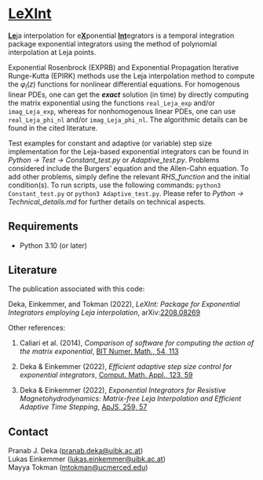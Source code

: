 #  [LeXInt](#)

[**Le**](#)ja interpolation for e[**X**](#)ponential [**Int**](#)egrators is a temporal integration package exponential integrators using the method of polynomial interpolation at Leja points.

Exponential Rosenbrock (EXPRB) and Exponential Propagation Iterative Runge-Kutta (EPIRK) methods use the Leja interpolation method to compute the $\varphi_l(z)$ functions for nonlinear differential equations. For homogenous linear PDEs, one can get the ***exact*** solution (in time) by directly computing the matrix exponential using the functions ``real_Leja_exp`` and/or ``imag_Leja_exp``, whereas for nonhomogenous linear PDEs, one can use ``real_Leja_phi_nl`` and/or ``imag_Leja_phi_nl``. The algorithmic details can be found in the cited literature. 

Test examples for constant and adaptive (or variable) step size implementation for the Leja-based exponential integrators can be found in *Python &rarr; Test &rarr; Constant_test.py* or *Adaptive_test.py*. Problems considered include the Burgers' equation and the Allen-Cahn equation. To add other problems, simply define the relevant *RHS_function* and the initial condition(s). To run scripts, use the following commands: `python3 Constant_test.py` or `python3 Adaptive_test.py`. Please refer to *Python &rarr; Technical_details.md* for further details on technical aspects.

## Requirements
- Python 3.10 (or later)

## Literature
The publication associated with this code:

Deka, Einkemmer, and Tokman (2022), *LeXInt: Package for Exponential Integrators employing Leja interpolation*, arXiv:[2208.08269](
https://doi.org/10.48550/arXiv.2208.08269)

Other references:
1. Caliari et al. (2014), *Comparison of software for computing the action of the matrix exponential*, [BIT Numer. Math., 54, 113](https://doi.org/10.1007/s10543-013-0446-0)

2. Deka \& Einkemmer (2022), *Efficient adaptive step size control for exponential integrators*, [Comput. Math. Appl., 123, 59](https://doi.org/10.1016/j.camwa.2022.07.011)

3. Deka \& Einkemmer (2022), *Exponential Integrators for Resistive Magnetohydrodynamics: Matrix-free Leja Interpolation and Efficient Adaptive Time Stepping*, [ApJS, 259, 57](https://doi.org/10.3847/1538-4365/ac5177)

## Contact
Pranab J. Deka  (<pranab.deka@uibk.ac.at>) <br />
Lukas Einkemmer (<lukas.einkemmer@uibk.ac.at>) <br />
Mayya Tokman  (<mtokman@ucmerced.edu>)
